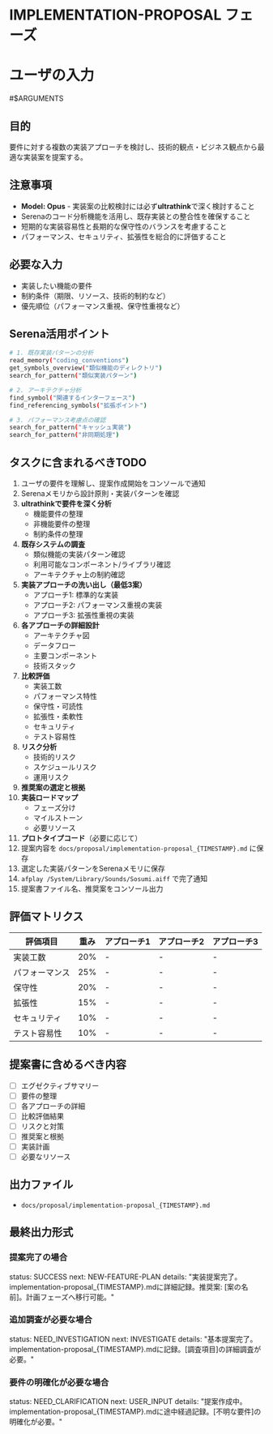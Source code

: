 # IMPLEMENTATION-PROPOSAL フェーズ

# ユーザの入力
#$ARGUMENTS

## 目的
要件に対する複数の実装アプローチを検討し、技術的観点・ビジネス観点から最適な実装案を提案する。

## 注意事項
- **Model: Opus** - 実装案の比較検討には必ず**ultrathink**で深く検討すること
- Serenaのコード分析機能を活用し、既存実装との整合性を確保すること
- 短期的な実装容易性と長期的な保守性のバランスを考慮すること
- パフォーマンス、セキュリティ、拡張性を総合的に評価すること

## 必要な入力
- 実装したい機能の要件
- 制約条件（期限、リソース、技術的制約など）
- 優先順位（パフォーマンス重視、保守性重視など）

## Serena活用ポイント
```bash
# 1. 既存実装パターンの分析
read_memory("coding_conventions")
get_symbols_overview("類似機能のディレクトリ")
search_for_pattern("類似実装パターン")

# 2. アーキテクチャ分析
find_symbol("関連するインターフェース")
find_referencing_symbols("拡張ポイント")

# 3. パフォーマンス考慮点の確認
search_for_pattern("キャッシュ実装")
search_for_pattern("非同期処理")
```

## タスクに含まれるべきTODO
1. ユーザの要件を理解し、提案作成開始をコンソールで通知
2. Serenaメモリから設計原則・実装パターンを確認
3. **ultrathinkで要件を深く分析**
   - 機能要件の整理
   - 非機能要件の整理
   - 制約条件の整理
4. **既存システムの調査**
   - 類似機能の実装パターン確認
   - 利用可能なコンポーネント/ライブラリ確認
   - アーキテクチャ上の制約確認
5. **実装アプローチの洗い出し（最低3案）**
   - アプローチ1: 標準的な実装
   - アプローチ2: パフォーマンス重視の実装
   - アプローチ3: 拡張性重視の実装
6. **各アプローチの詳細設計**
   - アーキテクチャ図
   - データフロー
   - 主要コンポーネント
   - 技術スタック
7. **比較評価**
   - 実装工数
   - パフォーマンス特性
   - 保守性・可読性
   - 拡張性・柔軟性
   - セキュリティ
   - テスト容易性
8. **リスク分析**
   - 技術的リスク
   - スケジュールリスク
   - 運用リスク
9. **推奨案の選定と根拠**
10. **実装ロードマップ**
    - フェーズ分け
    - マイルストーン
    - 必要リソース
11. **プロトタイプコード**（必要に応じて）
12. 提案内容を `docs/proposal/implementation-proposal_{TIMESTAMP}.md` に保存
13. 選定した実装パターンをSerenaメモリに保存
14. `afplay /System/Library/Sounds/Sosumi.aiff` で完了通知
15. 提案書ファイル名、推奨案をコンソール出力

## 評価マトリクス
| 評価項目 | 重み | アプローチ1 | アプローチ2 | アプローチ3 |
|---------|------|------------|------------|------------|
| 実装工数 | 20% | - | - | - |
| パフォーマンス | 25% | - | - | - |
| 保守性 | 20% | - | - | - |
| 拡張性 | 15% | - | - | - |
| セキュリティ | 10% | - | - | - |
| テスト容易性 | 10% | - | - | - |

## 提案書に含めるべき内容
- [ ] エグゼクティブサマリー
- [ ] 要件の整理
- [ ] 各アプローチの詳細
- [ ] 比較評価結果
- [ ] リスクと対策
- [ ] 推奨案と根拠
- [ ] 実装計画
- [ ] 必要なリソース

## 出力ファイル
- `docs/proposal/implementation-proposal_{TIMESTAMP}.md`

## 最終出力形式
### 提案完了の場合
status: SUCCESS
next: NEW-FEATURE-PLAN
details: "実装提案完了。implementation-proposal_{TIMESTAMP}.mdに詳細記録。推奨案: [案の名前]。計画フェーズへ移行可能。"

### 追加調査が必要な場合
status: NEED_INVESTIGATION
next: INVESTIGATE
details: "基本提案完了。implementation-proposal_{TIMESTAMP}.mdに記録。[調査項目]の詳細調査が必要。"

### 要件の明確化が必要な場合
status: NEED_CLARIFICATION
next: USER_INPUT
details: "提案作成中。implementation-proposal_{TIMESTAMP}.mdに途中経過記録。[不明な要件]の明確化が必要。"
